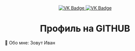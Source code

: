 <div id="badges" align ="center">
  <a href= "https://vk.com/red7eye7"> 
    <img src = "https://img.shields.io/badge/VK-blue?style-for-the-badge&logo=VK&10goColor-white" alt="VK Badge"/>
  </a>
  
  <a href= "https://mail.google.com/mail/u/1/#inbox"> 
    <img src = "https://img.shields.io/badge/EMAIL-red?style-for-the-badge&logo=Gmail&logoColor=white" alt="VK Badge"/>
  </a>
</div>

<div id="viewprof" align="center">
    <img src="https://komarev.com/ghpvc/?username=Red7Eye7&style-flat-square&color=blue" alt=""/>
</div> 

<div id="heythere" align="center">
  <h1> Профиль на GITHUB </h1>
</div>

:disguised_face: Обо мне: Зовут Иван
